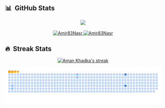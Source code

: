 <!-- <h1 align="center">
  <a href="https://git.io/typing-svg">
    <img src="https://readme-typing-svg.herokuapp.com/?font=noto+sans&color=101010&duration=3000&center=true&vCenter=true&lines=Hello,+There!+%F0%9F%91%8B;I+am+Aman+Khadka.;Nice+to+meet+you!&center=true&size=30">
  </a>
</h1>

<p align="center">
  <a href="https://github.com/amulifts">
    <img src="https://komarev.com/ghpvc/?username=Amir83Nasr&color=101010" alt="Profile views" />
  </a>
  &nbsp;
  <a href="https://github.com/Amir83Nasr?tab=followers">
    <img src="https://img.shields.io/github/followers/amulifts?style=social" alt="Followers" />
  </a>&nbsp;
  <a href="https://www.linkedin.com/in/Amir83Nasr/">
    <img src="https://img.shields.io/badge/-Amir83Nasr-101010?style=flat-square&logo=Linkedin&logoColor=white&link=https://www.linkedin.com/in/Amir83Nasr/" alt="LinkedIn" />
  </a>
</p>
<div> -->
  
## 📊 &nbsp;GitHub Stats

  <div>
<p align="center">
  <img src="https://capsule-render.vercel.app/api?type=waving&color=gradient&height=60&section=header"/>
</p>
</div>
  
  <div align="center">
    <a href="https://github.com/Amir83Nasr">
    <img width=450 height=170 align="center" alt="Amir83Nasr" src="https://github-readme-stats.vercel.app/api?username=Amir83Nasr&theme=vue-dark&show_icons=true&bg_color=0D1117&hide_border=true&count_private=true" />
  </a>
  <a href="https://github.com/Amir83Nasr">
    <img align="center" alt="Amir83Nasr" src="https://github-readme-stats.vercel.app/api/top-langs/?username=Amir83Nasr&theme=vue-dark&layout=compact&bg_color=0D1117&hide_border=true&langs_count=10&count_private=true" />
  </a>
  </div>
</div>
 
<div>

## 🔥 &nbsp;Streak Stats
  
  <p align="center">
  <a href="https://github.com/amulifts">
    <img alt="Aman Khadka's streak" src="https://github-readme-streak-stats.herokuapp.com/?user=amulifts&fire=pink&theme=vue-dark&background=0D1117&hide_border=true"/>
  </a>
  </p>
  
  <p align="center">
    <a href="https://github.com/amulifts">
     <img alt="snake contribution" src="https://github.com/amulifts/amulifts/blob/output/github-contribution-grid-snake.gif"/>
      </a>
    </p>


